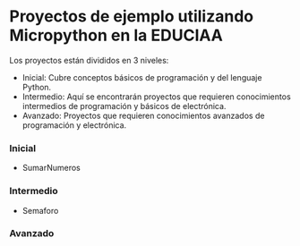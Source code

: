 # Proyectos de ejemplo utilizando Micropython en la EDUCIAA

Los proyectos están divididos en 3 niveles:

  - Inicial: Cubre conceptos básicos de programación y del lenguaje Python.
  - Intermedio: Aquí se encontrarán proyectos que requieren conocimientos intermedios de programación y básicos de electrónica.
  - Avanzado: Proyectos que requieren conocimientos avanzados de programación y electrónica.

### Inicial
  - SumarNumeros


### Intermedio
  - Semaforo

  
### Avanzado

